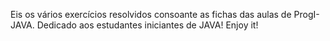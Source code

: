 Eis os vários exercícios resolvidos consoante as fichas das aulas de ProgI-JAVA. Dedicado aos estudantes iniciantes de JAVA!
Enjoy it!
